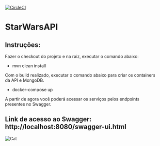 [![CircleCI](https://circleci.com/gh/lrochadev/starWarsApi/tree/master.svg?style=svg)](https://circleci.com/gh/lrochadev/starWarsApi/tree/master)

# StarWarsAPI

## Instruções:

Fazer o checkout do projeto e na raiz, executar o comando abaixo:

- mvn clean install

Com o build realizado, executar o comando abaixo para criar os containers da API e MongoDB.

- docker-compose up

A partir de agora você poderá acessar os serviços pelos endpoints presentes no Swagger.

## Link de acesso ao Swagger: http://localhost:8080/swagger-ui.html

![Cat](https://i.imgur.com/6Ccwex0.png)
